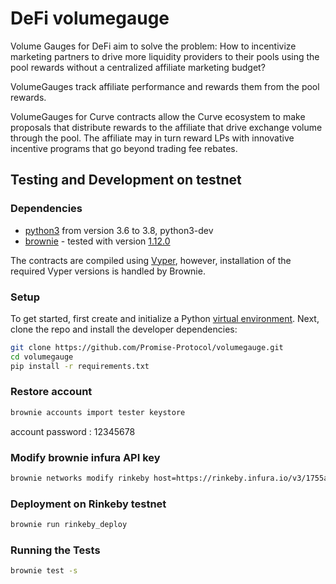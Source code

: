 # DeFi volumegauge

Volume Gauges for DeFi aim to solve the problem: How to incentivize marketing partners to drive more liquidity providers to their pools using the pool rewards without a centralized affiliate marketing budget?

VolumeGauges track affiliate performance and rewards them from the pool rewards.

VolumeGauges for Curve contracts allow the Curve ecosystem to make proposals that distribute rewards to the affiliate that drive exchange volume through the pool. The affiliate may in turn reward LPs with innovative incentive programs that go beyond trading fee rebates.


## Testing and Development on testnet

### Dependencies

* [python3](https://www.python.org/downloads/release/python-368/) from version 3.6 to 3.8, python3-dev
* [brownie](https://github.com/iamdefinitelyahuman/brownie) - tested with version [1.12.0](https://github.com/eth-brownie/brownie/releases/tag/v1.12.0)

The contracts are compiled using [Vyper](https://github.com/vyperlang/vyper), however, installation of the required Vyper versions is handled by Brownie.

### Setup

To get started, first create and initialize a Python [virtual environment](https://docs.python.org/3/library/venv.html). Next, clone the repo and install the developer dependencies:

```bash
git clone https://github.com/Promise-Protocol/volumegauge.git
cd volumegauge
pip install -r requirements.txt
```

### Restore account

```bash
brownie accounts import tester keystore
```

account password : 12345678

### Modify brownie infura API key

```bash
brownie networks modify rinkeby host=https://rinkeby.infura.io/v3/1755ac442e6849a98568b6a9f7d191a0
```

### Deployment on Rinkeby testnet


```bash
brownie run rinkeby_deploy
```

### Running the Tests

```bash
brownie test -s
```